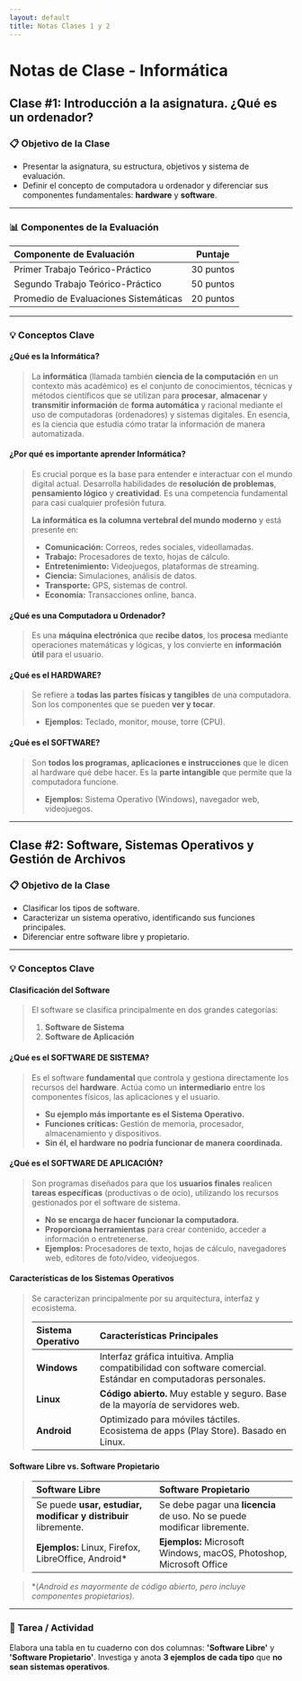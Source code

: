 ```yaml
---
layout: default
title: Notas Clases 1 y 2
---
```


# Notas de Clase - Informática

## Clase #1: Introducción a la asignatura. ¿Qué es un ordenador?

### 📋 Objetivo de la Clase
*   Presentar la asignatura, su estructura, objetivos y sistema de evaluación.
*   Definir el concepto de computadora u ordenador y diferenciar sus componentes fundamentales: **hardware** y **software**.

---

### 📊 Componentes de la Evaluación
| Componente de Evaluación | Puntaje |
| :--- | :---: |
| Primer Trabajo Teórico-Práctico | 30 puntos |
| Segundo Trabajo Teórico-Práctico | 50 puntos |
| Promedio de Evaluaciones Sistemáticas | 20 puntos |

---

### 💡 Conceptos Clave

#### **¿Qué es la Informática?**
> La **informática** (llamada también **ciencia de la computación** en un contexto más académico) es el conjunto de conocimientos, técnicas y métodos científicos que se utilizan para **procesar**, **almacenar** y **transmitir información** de **forma automática** y racional mediante el uso de computadoras (ordenadores) y sistemas digitales.
> En esencia, es la ciencia que estudia cómo tratar la información de manera automatizada.

#### **¿Por qué es importante aprender Informática?**
> Es crucial porque es la base para entender e interactuar con el mundo digital actual. Desarrolla habilidades de **resolución de problemas**, **pensamiento lógico** y **creatividad**. Es una competencia fundamental para casi cualquier profesión futura.
>
> **La informática es la columna vertebral del mundo moderno** y está presente en:
> *   **Comunicación:** Correos, redes sociales, videollamadas.
> *   **Trabajo:** Procesadores de texto, hojas de cálculo.
> *   **Entretenimiento:** Videojuegos, plataformas de streaming.
> *   **Ciencia:** Simulaciones, análisis de datos.
> *   **Transporte:** GPS, sistemas de control.
> *   **Economía:** Transacciones online, banca.

#### **¿Qué es una Computadora u Ordenador?**
> Es una **máquina electrónica** que **recibe datos**, los **procesa** mediante operaciones matemáticas y lógicas, y los convierte en **información útil** para el usuario.

#### **¿Qué es el HARDWARE?**
> Se refiere a **todas las partes físicas y tangibles** de una computadora. Son los componentes que se pueden **ver y tocar**.
> *   **Ejemplos:** Teclado, monitor, mouse, torre (CPU).

#### **¿Qué es el SOFTWARE?**
> Son **todos los programas, aplicaciones e instrucciones** que le dicen al hardware qué debe hacer. Es la **parte intangible** que permite que la computadora funcione.
> *   **Ejemplos:** Sistema Operativo (Windows), navegador web, videojuegos.

---

## Clase #2: Software, Sistemas Operativos y Gestión de Archivos

### 📋 Objetivo de la Clase
*   Clasificar los tipos de software.
*   Caracterizar un sistema operativo, identificando sus funciones principales.
*   Diferenciar entre software libre y propietario.

---

### 💡 Conceptos Clave

#### **Clasificación del Software**
> El software se clasifica principalmente en dos grandes categorías:
>
> 1.  **Software de Sistema**
> 2.  **Software de Aplicación**

#### **¿Qué es el SOFTWARE DE SISTEMA?**
> Es el software **fundamental** que controla y gestiona directamente los recursos del **hardware**. Actúa como un **intermediario** entre los componentes físicos, las aplicaciones y el usuario.
>
> *   **Su ejemplo más importante es el Sistema Operativo.**
> *   **Funciones críticas:** Gestión de memoria, procesador, almacenamiento y dispositivos.
> *   **Sin él, el hardware no podría funcionar de manera coordinada.**

#### **¿Qué es el SOFTWARE DE APLICACIÓN?**
> Son programas diseñados para que los **usuarios finales** realicen **tareas específicas** (productivas o de ocio), utilizando los recursos gestionados por el software de sistema.
>
> *   **No se encarga de hacer funcionar la computadora.**
> *   **Proporciona herramientas** para crear contenido, acceder a información o entretenerse.
> *   **Ejemplos:** Procesadores de texto, hojas de cálculo, navegadores web, editores de foto/video, videojuegos.

#### **Características de los Sistemas Operativos**
> Se caracterizan principalmente por su arquitectura, interfaz y ecosistema.
>
> | Sistema Operativo | Características Principales |
> | :--- | :--- |
> | **Windows** | Interfaz gráfica intuitiva. Amplia compatibilidad con software comercial. Estándar en computadoras personales. |
> | **Linux** | **Código abierto.** Muy estable y seguro. Base de la mayoría de servidores web. |
> | **Android** | Optimizado para móviles táctiles. Ecosistema de apps (Play Store). Basado en Linux. |

#### **Software Libre vs. Software Propietario**
> | Software Libre | Software Propietario |
> | :--- | :--- |
> | Se puede **usar, estudiar, modificar y distribuir** libremente. | Se debe pagar una **licencia** de uso. No se puede modificar libremente. |
> | **Ejemplos:** Linux, Firefox, LibreOffice, Android* | **Ejemplos:** Microsoft Windows, macOS, Photoshop, Microsoft Office |

> *(*Android es mayormente de código abierto, pero incluye componentes propietarios).*

---

### 🧠 Tarea / Actividad
Elabora una tabla en tu cuaderno con dos columnas: **'Software Libre'** y **'Software Propietario'**. Investiga y anota **3 ejemplos de cada tipo** que **no sean sistemas operativos**.